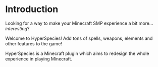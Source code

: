 # Introduction

Looking for a way to make your Minecraft SMP experience a bit more... <i>interesting</i>?

Welcome to HyperSpecies! Add tons of spells, weapons, elements and other features to the game!

<chapter title="What is HyperSpecies?"/>

HyperSpecies is a Minecraft plugin which aims to redesign the whole experience in playing Minecraft.
